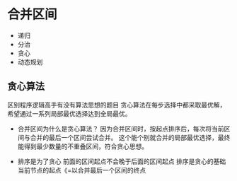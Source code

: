 # 合并区间
- 递归
- 分治
- 贪心
- 动态规划

## 贪心算法
区别程序逻辑高手有没有算法思想的题目
贪心算法在每步选择中都采取最优解，希望通过一系列局部最优选择达到全局最优。
- 合并区间为什么是贪心算法？
   因为合并区间时，按起点排序后，每次将当前区间与合并的最后一个区间尝试合并。
   这个能个别就合并的局部最优选择，最终能得到最少数量的不重叠区间，符合贪心思想。

- 排序是为了贪心
    前面的区间起点不会晚于后面的区间起点
    排序是贪心的基础
        当前节点的起点《=以合并最后一个区间的终点


